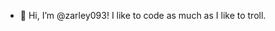 - 👋 Hi, I’m @zarley093! I like to code as much as I like to troll. 
<!---
zarley093/zarley093 is a ✨ special ✨ repository because its `README.md` (this file) appears on your GitHub profile.
You can click the Preview link to take a look at your changes.
--->
